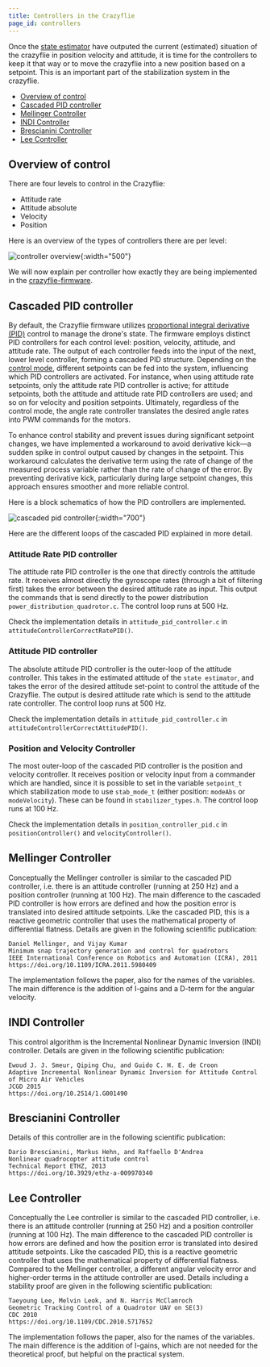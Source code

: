 ```yaml
---
title: Controllers in the Crazyflie
page_id: controllers
---
```



Once the [state estimator](/docs/functional-areas/sensor-to-control/state_estimators.md) have outputed the current (estimated) situation of the crazyflie in position velocity and attitude, it is time for the controllers to keep it that way or to move the crazyflie into a new position based on a setpoint. This is an important part of the stabilization system in the crazyflie.

- [Overview of control](#overview-of-control)
- [Cascaded PID controller](#cascaded-pid-controller)
- [Mellinger Controller](#mellinger-controller)
- [INDI Controller](#indi-controller)
- [Brescianini Controller](#brescianini-controller)
- [Lee Controller](#lee-controller)

## Overview of control
There are four levels to control in the Crazyflie:
* Attitude rate
* Attitude absolute
* Velocity
* Position

Here is an overview of the types of controllers there are per level:

![controller overview](/docs/images/controller_overview.png){:width="500"}

We will now explain per controller how exactly they are being implemented in the [crazyflie-firmware](https://github.com/bitcraze/crazyflie-firmware/).

## Cascaded PID controller

By default, the Crazyflie firmware utilizes [proportional integral derivative (PID)](https://en.wikipedia.org/wiki/PID_controller) control to manage the drone's state. The firmware employs distinct PID controllers for each control level: position, velocity, attitude, and attitude rate. The output of each controller feeds into the input of the next, lower level controller, forming a cascaded PID structure. Depending on the [control mode](/docs/functional-areas/sensor-to-control/commanders_setpoints/#setpoint-structure), different setpoints can be fed into the system, influencing which PID controllers are activated. For instance, when using attitude rate setpoints, only the attitude rate PID controller is active; for attitude setpoints, both the attitude and attitude rate PID controllers are used; and so on for velocity and position setpoints. Ultimately, regardless of the control mode, the angle rate controller translates the desired angle rates into PWM commands for the motors.

To enhance control stability and prevent issues during significant setpoint changes, we have implemented a workaround to avoid derivative kick—a sudden spike in control output caused by changes in the setpoint. This workaround calculates the derivative term using the rate of change of the measured process variable rather than the rate of change of the error. By preventing derivative kick, particularly during large setpoint changes, this approach ensures smoother and more reliable control.

Here is a block schematics of how the PID controllers are implemented.

![cascaded pid controller](/docs/images/cascaded_pid_controller.png){:width="700"}

Here are the different loops of the cascaded PID explained in more detail.

### Attitude Rate PID controller

The attitude rate PID controller is the one that directly controls the attitude rate. It receives almost directly the gyroscope rates (through a bit of filtering first) takes the error between the desired attitude rate as input. This output the commands that is send directly to the power distribution `power_distribution_quadrotor.c`. The control loop runs at 500 Hz.

Check the implementation details in `attitude_pid_controller.c` in `attitudeControllerCorrectRatePID()`.

### Attitude PID controller

The absolute attitude PID controller is the outer-loop of the attitude controller. This takes in the estimated attitude of the `state estimator`, and takes the error of the desired attitude set-point to control the attitude of the Crazyflie. The output is desired attitude rate which is send to the attitude rate controller. The control loop runs at 500 Hz.

Check the implementation details in `attitude_pid_controller.c` in `attitudeControllerCorrectAttitudePID()`.

### Position and Velocity Controller

The most outer-loop of the cascaded PID controller is the position and velocity controller. It receives position or velocity input from a commander which are handled, since it is possible to set in the variable `setpoint_t` which  stabilization mode to use `stab_mode_t` (either position:  `modeAbs` or `modeVelocity`). These can be found in `stabilizer_types.h`. The control loop runs at 100 Hz.

Check the implementation details in `position_controller_pid.c` in `positionController()` and  `velocityController()`.

## Mellinger Controller

Conceptually the Mellinger controller is similar to the cascaded PID controller, i.e. there is an attitude controller (running at 250 Hz) and a position controller (running at 100 Hz). The main difference to the cascaded PID controller is how errors are defined and how the position error is translated into desired attitude setpoints. Like the cascaded PID, this is a reactive geometric controller that uses the mathematical property of differential flatness. Details are given in the following scientific publication:

```
Daniel Mellinger, and Vijay Kumar
Minimum snap trajectory generation and control for quadrotors
IEEE International Conference on Robotics and Automation (ICRA), 2011
https://doi.org/10.1109/ICRA.2011.5980409
```

The implementation follows the paper, also for the names of the variables. The main difference is the addition of I-gains and a D-term for the angular velocity.

## INDI Controller

This control algorithm is the Incremental Nonlinear Dynamic Inversion (INDI) controller. Details are given in the following scientific publication:

```
Ewoud J. J. Smeur, Qiping Chu, and Guido C. H. E. de Croon
Adaptive Incremental Nonlinear Dynamic Inversion for Attitude Control of Micro Air Vehicles
JCGD 2015
https://doi.org/10.2514/1.G001490
```

## Brescianini Controller

Details of this controller are in the following scientific publication:

```
Dario Brescianini, Markus Hehn, and Raffaello D'Andrea
Nonlinear quadrocopter attitude control
Technical Report ETHZ, 2013
https://doi.org/10.3929/ethz-a-009970340
```

## Lee Controller

Conceptually the Lee controller is similar to the cascaded PID controller, i.e. there is an attitude controller (running at 250 Hz) and a position controller (running at 100 Hz). The main difference to the cascaded PID controller is how errors are defined and how the position error is translated into desired attitude setpoints. Like the cascaded PID, this is a reactive geometric controller that uses the mathematical property of differential flatness. Compared to the Mellinger controller, a different angular velocity error and higher-order terms in the attitude controller are used. Details including a stability proof are given in the following scientific publication:

```
Taeyoung Lee, Melvin Leok, and N. Harris McClamroch
Geometric Tracking Control of a Quadrotor UAV on SE(3)
CDC 2010
https://doi.org/10.1109/CDC.2010.5717652
```

The implementation follows the paper, also for the names of the variables. The main difference is the addition of I-gains, which are not needed for the theoretical proof, but helpful on the practical system.
